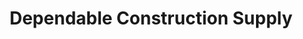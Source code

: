 ---
title: "Dependable Construction Supply"
url: /seattle/dependable-construction-supply/
shop: trade
---